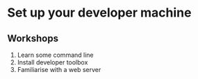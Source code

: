 # Set up your developer machine

## Workshops

1. Learn some command line
2. Install developer toolbox
3. Familiarise with a web server
